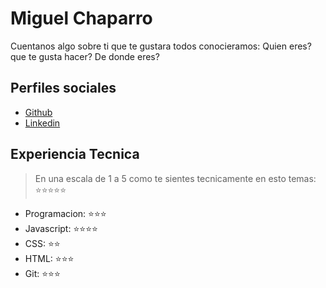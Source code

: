 # Miguel Chaparro

Cuentanos algo sobre ti que te gustara todos conocieramos: Quien eres? que te gusta hacer? De donde eres?

## Perfiles sociales

- [Github](https://github.com/miguelchaparrocolo)
- [Linkedin](https://www.linkedin.com/in/miguel-chaparro-74b81b1b7/go)

## Experiencia Tecnica
> En una escala de 1 a 5 como te sientes tecnicamente en esto temas:  ⭐️⭐️⭐️⭐️⭐️

- Programacion: ⭐️⭐️⭐️
- Javascript: ⭐️⭐️⭐️⭐️
- CSS: ⭐️⭐️
- HTML: ⭐️⭐️⭐️
- Git: ⭐️⭐️⭐️

